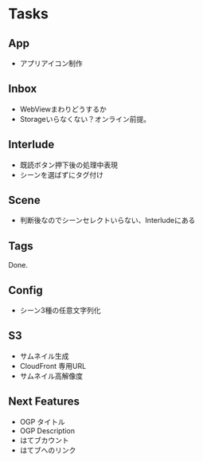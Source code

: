 Tasks
=====

## App

- アプリアイコン制作


## Inbox

- WebViewまわりどうするか
- Storageいらなくない？オンライン前提。


## Interlude

- 既読ボタン押下後の処理中表現
- シーンを選ばずにタグ付け


## Scene

- 判断後なのでシーンセレクトいらない、Interludeにある


## Tags

Done.


## Config

- シーン3種の任意文字列化


## S3

- サムネイル生成
- CloudFront 専用URL
- サムネイル高解像度


## Next Features

- OGP タイトル
- OGP Description
- はてブカウント
- はてブへのリンク
